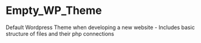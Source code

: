 # Empty_WP_Theme
Default Wordpress Theme when developing a new website - Includes basic structure of files and their php connections
